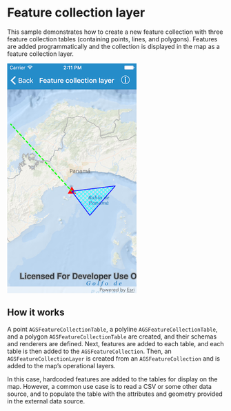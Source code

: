 # Feature collection layer

This sample demonstrates how to create a new feature collection with
three feature collection tables (containing points, lines, and
polygons). Features are added programmatically and the collection is
displayed in the map as a feature collection layer.

![](image1.png)

## How it works

A point `AGSFeatureCollectionTable`, a polyline
`AGSFeatureCollectionTable`, and a polygon `AGSFeatureCollectionTable`
are created, and their schemas and renderers are defined. Next, features
are added to each table, and each table is then added to the
`AGSFeatureCollection`. Then, an `AGSFeatureCollectionLayer` is created
from an `AGSFeatureCollection` and is added to the map’s operational
layers.

In this case, hardcoded features are added to the tables for display on
the map. However, a common use case is to read a CSV or some other data
source, and to populate the table with the attributes and geometry
provided in the external data source.
